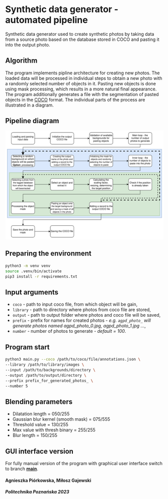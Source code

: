 # Synthetic data generator - automated pipeline
Synthetic data generator used to create synthetic photos by taking data from a source photo based on the database stored in COCO and pasting it into the output photo.
## Algorithm
The program implements pipline architecture for creating new photos. The loaded data will be processed in individual steps to obtain a new photo with a randomly selected number of objects in it. Pasting new objects is done using mask processing, which results in a more natural final appearance. The program additionally generates a file with the segmentation of pasted objects in the [COCO](https://cocodataset.org) format. The individual parts of the process are illustrated in a diagram.
## Pipeline diagram
![Pipeline diagram](docs/Pipeline_architecture.svg)
## Preparing the environment
```bash
python3 -m venv venv
source .venv/bin/activate
pip3 install -r requirements.txt
```
## Input arguments
* `coco` - path to input coco file, from which object will be gain,
* `library` - path to directory where photos from coco file are stored,
* `output` - path to output folder where photos and coco file will be saved,
* `prefix` - prefix for names for created photos - *e.g. `agpd_photo_` will generate photos named agpd_photo_0.jpg, agpd_photo_1.jpg ...*,
* `number` - number of photos to generate - *default = 100*.
## Program start
```bash
python3 main.py --coco /path/to/coco/file/annotations.json \
--library /path/to/library/images \
--input /path/to/backgrounds/directory \
--output /path/to/output/directory \
--prefix prefix_for_generated_photos_ \
--number 5
```
## Blending parameters
* Dilatation length = 050/255
* Gaussian blur kernel (smooth mask) = 075/555
* Threshold value =  130/255
* Max value with thresh binary = 255/255
* Blur length = 150/255
## GUI interface version
For fully manual version of the program with graphical user interface switch to branch [**main**](https://github.com/AgniechaP/synthetic_data_generation/tree/main). 
#### Agnieszka Piórkowska, Miłosz Gajewski
##### Politechnika Poznańska 2023